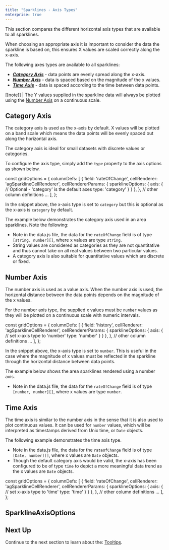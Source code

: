 ```yaml
---
title: "Sparklines - Axis Types"
enterprise: true
---
```


This section compares the different horizontal axis types that are available to all sparklines. 

When choosing an appropriate axis it is important to consider the data the sparkline is based on, this ensures X values 
are scaled correctly along the x-axis. 

The following axes types are available to all sparklines:

- ***[Category Axis](/sparklines-axis-types/#category-axis)*** - data points are evenly spread along the x-axis.
- ***[Number Axis](/sparklines-axis-types/#number-axis)*** - data is spaced based on the magnitude of the x values.
- ***[Time Axis](/sparklines-axis-types/#time-axis)*** - data is spaced according to the time between data points.

[[note]]
| The Y values supplied in the sparkline data will always be plotted using the [Number Axis](/sparklines-axis-types/#number-axis) on a continuous scale.

## Category Axis

The category axis is used as the x-axis by default. X values will be plotted on a band scale which means the data points
will be evenly spaced out along the horizontal axis. 

The category axis is ideal for small datasets with discrete values or categories.

To configure the axis type, simply add the `type` property to the axis options as shown below.

<snippet>
const gridOptions = {
    columnDefs: [
        {
            field: 'rateOfChange',
            cellRenderer: 'agSparklineCellRenderer',
            cellRendererParams: {
                sparklineOptions: {
                    axis: {
                        // Optional - 'category' is the default axes
                        type: 'category'
                    }
                }
            },
        },
        // other column definitions ...
    ],
};
</snippet>

In the snippet above, the x-axis type is set to `category` but this is optional as the x-axis is `category` by default.

The example below demonstrates the category axis used in an area sparklines. Note the following:

- Note in the data.js file, the data for the `rateOfChange` field is of type `[string, number][]`, where x values are type `string`.
- String values are considered as categories as they are not quantitative and thus cannot take on all real values between two particular values.
- A category axis is also suitable for quantitative values which are discrete or fixed.

<grid-example title='Sparkline Category Axis' name='sparkline-category-axis' type='generated' options='{ "enterprise": true, "exampleHeight": 585, "modules": ["clientside", "sparklines"] }'></grid-example>

## Number Axis

The number axis is used as a value axis. When the number axis is used, the horizontal distance between the data points depends on the magnitude of the x values.

For the number axis type, the supplied x values must be `number` values as they will be plotted on a continuous scale with numeric intervals.

<snippet>
const gridOptions = {
    columnDefs: [
        {
            field: 'history',
            cellRenderer: 'agSparklineCellRenderer',
            cellRendererParams: {
                sparklineOptions: {
                    axis: {
                        // set x-axis type to 'number'
                        type: 'number'
                    }
                }
            },
        },
        // other column definitions ...
    ],
};
</snippet>

In the snippet above, the x-axis type is set to `number`. This is useful in the case where the magnitude of x values must be reflected in the sparkline through the horizontal distance between data points.

The example below shows the area sparklines rendered using a number axis.

- Note in the data.js file, the data for the `rateOfChange` field is of type `[number, number][]`, where x values are type `number`.

<grid-example title='Sparkline Number Axis' name='sparkline-number-axis' type='generated' options='{ "enterprise": true, "exampleHeight": 585, "modules": ["clientside", "sparklines"] }'></grid-example>

## Time Axis

The time axis is similar to the number axis in the sense that it is also used to plot continuous values. It can be used 
for `number` values, which will be interpreted as timestamps derived from Unix time, or `Date` objects.

The following example demonstrates the time axis type.

- Note in the data.js file, the data for the `rateOfChange` field is of type `[Date, number][]`, where x values are `Date` objects.
- Though the default category axis would be valid, the x-axis has been configured to be of type `time` to depict a more meaningful data trend as the х values are `Date` objects.

<snippet>
const gridOptions = {
    columnDefs: [
        {
            field: 'rateOfChange',
            cellRenderer: 'agSparklineCellRenderer',
            cellRendererParams: {
                sparklineOptions: {
                    axis: {
                        // set x-axis type to 'time'
                        type: 'time'
                    }
                }
            },
        },
        // other column definitions ...
    ],
};
</snippet>

<grid-example title='Sparkline Time Axis' name='sparkline-time-axis' type='generated' options='{ "enterprise": true, "exampleHeight": 585, "modules": ["clientside", "sparklines"] }'></grid-example>

## SparklineAxisOptions

<api-documentation source='sparklines-axis-types/resources/sparkline-axis-api.json' section='SparklineAxisOptions'></api-documentation>

## Next Up

Continue to the next section to learn about the: [Tooltips](/sparklines-tooltips/).
